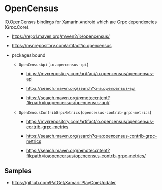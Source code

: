 # OpenCensus 

IO.OpenCensus bindings for Xamarin.Android which are Grpc dependencies (Grpc.Core).

*   https://repo1.maven.org/maven2/io/opencensus/

*   https://mvnrepository.com/artifact/io.opencensus

*   packages bound

    *   `OpenCensusApi` (`io.opencensus-api`)

        *   https://mvnrepository.com/artifact/io.opencensus/opencensus-api

        *   https://search.maven.org/search?q=a:opencensus-api

        *   https://search.maven.org/remotecontent?filepath=io/opencensus/opencensus-api/

    *   `OpenCensusContribGrpcMetrics` (`opencensus-contrib-grpc-metrics`)

        *   https://mvnrepository.com/artifact/io.opencensus/opencensus-contrib-grpc-metrics

        *   https://search.maven.org/search?q=a:opencensus-contrib-grpc-metrics

        *   https://search.maven.org/remotecontent?filepath=io/opencensus/opencensus-contrib-grpc-metrics/

## Samples

*   https://github.com/PatGet/XamarinPlayCoreUpdater

